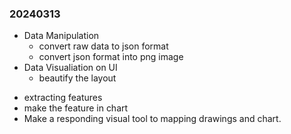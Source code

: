 ### 20240313

- Data Manipulation
  - convert raw data to json format
  - convert json format into png image
- Data Visualiation on UI
  - beautify the layout

* extracting features
* make the feature in chart
* Make a responding visual tool to mapping drawings and chart.
